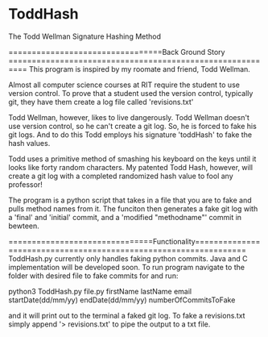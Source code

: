 # ToddHash
The Todd Wellman Signature Hashing Method

=================================Back Ground Story ==========================================================
This program is inspired by my roomate and friend, Todd Wellman.

Almost all computer science courses at RIT require the student to use version control.
To prove that a student used the version control, typically git, they have them create a log file called 'revisions.txt'

Todd Wellman, however, likes to live dangerously. Todd Wellman doesn't use version control, so he can't create a git log.
So, he is forced to fake his git logs. And to do this Todd employs his signature 'toddHash' to fake the hash values.

Todd uses a primitive method of smashing his keyboard on the keys until it looks like forty random characters. 
My patented Todd Hash, however, will create a git log with a completed randomized hash value to fool any professor!

The program is a python script that takes in a file that you are to fake and pulls method names from it.
The funciton then generates a fake git log with a 'final' and 'initial' commit, and a 'modified "methodname"' commit in bewteen.


===============================Functionality=================================================================
ToddHash.py currently only handles faking python commits. Java and C implementation will be developed soon.
To run program navigate to the folder with desired file to fake commits for and run:

  python3 ToddHash.py file.py firstName lastName email startDate(dd/mm/yy) endDate(dd/mm/yy) numberOfCommitsToFake
  
and it will print out to the terminal a faked git log.
To fake a revisions.txt simply append '> revisions.txt' to pipe the output to a txt file.
